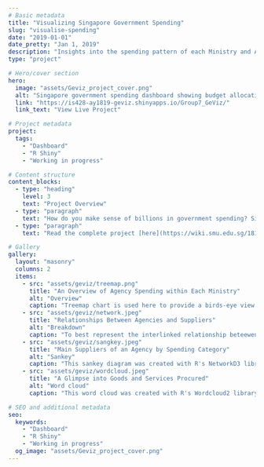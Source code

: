 ```yaml
---
# Basic metadata
title: "Visualizing Singapore Government Spending"
slug: "visualise-spending"
date: "2019-01-01"
date_pretty: "Jan 1, 2019"
description: "Insights into the spending pattern of each Ministry and Agency of Singapore Government"
type: "project"

# Hero/cover section
hero:
  image: "assets/Geviz_project_cover.png"
  alt: "Singapore government spending dashboard showing budget allocation across ministries with interactive charts"
  link: "https://is428-ay1819-geviz.shinyapps.io/Group7_GeViz/"
  link_text: "View Live Project"

# Project metadata
project:
  tags:
    - "Dashboard"
    - "R Shiny"
    - "Working in progress"

# Content structure
content_blocks:
  - type: "heading"
    level: 3
    text: "Project Overview"
  - type: "paragraph"
    text: "How do you make sense of billions in government spending? Singapore's government budget data is publicly available, but buried in dense spreadsheets. We built an interactive dashboard using R Shiny that transforms Singapore's complex budget data into clear, explorable visualizations."
  - type: "paragraph"
    text: "Read the complete project [here](https://wiki.smu.edu.sg/18191is428g1/GeViz)"

# Gallery
gallery:
  layout: "masonry"
  columns: 2
  items:
    - src: "assets/geviz/treemap.png"
      title: "An Overview of Agency Spending within Each Ministry"
      alt: "Overview"
      caption: "Treemap chart is used here to provide a birds-eye view of each each ministry's spending breakdown by agency and category. The size of the box represents number of procurement contracts of each procurement category while the colour intensity represents the total amount of good and services procured."
    - src: "assets/geviz/network.jpeg"
      title: "Relationships Between Agencies and Suppliers"
      alt: "Breakdown"
      caption: "To best represent the interlinked relationship beteewen suppliers and agencies under a selected ministry, network diagram was used to shows the common suppliers between agencies. The triangle icon represents agencies while the circle icon represents suppliers."
    - src: "assets/geviz/sangkey.jpeg"
      title: "Main Suppliers of an Agency by Spending Category"
      alt: "Sankey"
      caption: "This sankey diagram was created with R's NetworkD3 library, the chart shows the cash flow between a selected agency and its suppliers for a selected procurement category. The thickness of the path represents the total dollar amount of goods and services procured from a particular supplier."
    - src: "assets/geviz/wordcloud.jpeg"
      title: "A Glimpse into Goods and Services Procured"
      alt: "Word cloud"
      caption: "This word cloud was created with R's Wordcloud2 library, it shows the top goods and services procured by a selected agency and a selected category. The size of the word within the word cloud corresponds to the frequency of the word in the procurement descriptions."

# SEO and additional metadata
seo:
  keywords:
    - "Dashboard"
    - "R Shiny"
    - "Working in progress"
  og_image: "assets/Geviz_project_cover.png"
---
```


<!-- Optional markdown content can go here. -->
